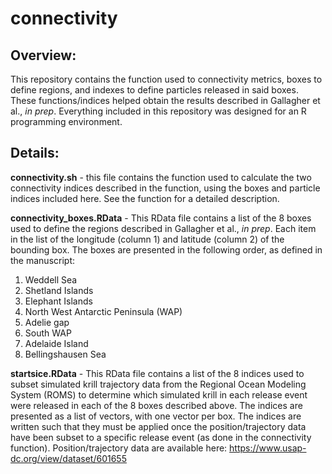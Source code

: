 # connectivity
## Overview: 
This repository contains the function used to connectivity metrics, boxes to define regions, and indexes to define particles released in said boxes. These functions/indices helped obtain the results described in Gallagher et al., _in prep_. Everything included in this repository was designed for an R programming environment. 

## Details: 
**connectivity.sh** - this file contains the function used to calculate the two connectivity indices described in the function, using the boxes and particle indices included here. See the function for a detailed description. 

**connectivity_boxes.RData** - This RData file contains a list of the 8 boxes used to define the regions described in Gallagher et al., _in prep_. Each item in the list of the longitude (column 1) and latitude (column 2) of the bounding box. The boxes are presented in the following order, as defined in the manuscript: 
  1. Weddell Sea
  2. Shetland Islands
  3. Elephant Islands
  4. North West Antarctic Peninsula (WAP)
  5. Adelie gap
  6. South WAP
  7. Adelaide Island
  8. Bellingshausen Sea

**startsice.RData** - This RData file contains a list of the 8 indices used to subset simulated krill trajectory data from the Regional Ocean Modeling System (ROMS) to determine which simulated krill in each release event were released in each of the 8 boxes described above. The indices are presented as a list of vectors, with one vector per box. The indices are written such that they must be applied once the position/trajectory data have been subset to a specific release event (as done in the connectivity function). Position/trajectory data are available here: https://www.usap-dc.org/view/dataset/601655
